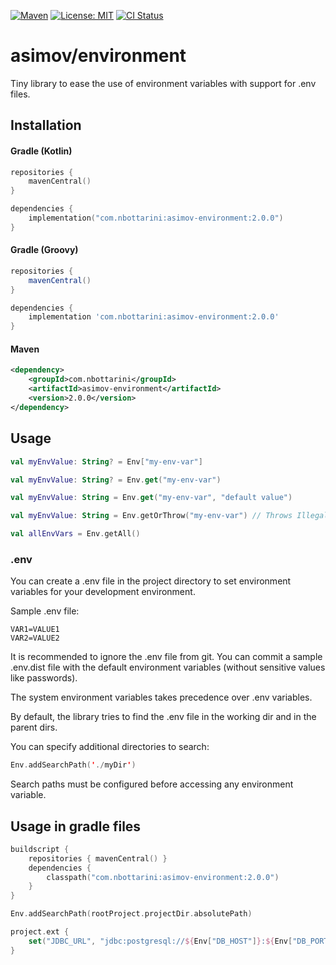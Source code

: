 [![Maven](https://img.shields.io/maven-central/v/com.nbottarini/asimov-environment.svg)](https://search.maven.org/#search%7Cgav%7C1%7Cg%3A%22com.nbottarini%22%20AND%20a%3A%22asimov-environment%22)
[![License: MIT](https://img.shields.io/badge/License-MIT-yellow.svg)](https://opensource.org/licenses/MIT)
[![CI Status](https://github.com/nbottarini/asimov-environment-kt/actions/workflows/gradle.yml/badge.svg?branch=main)](https://github.com/nbottarini/asimov-environment-kt/actions?query=branch%3Amain+workflow%3Aci)

# asimov/environment
Tiny library to ease the use of environment variables with support for .env files.

## Installation

#### Gradle (Kotlin)

```kotlin
repositories {
    mavenCentral()
}

dependencies {
    implementation("com.nbottarini:asimov-environment:2.0.0")
}
```

#### Gradle (Groovy)

```groovy
repositories {
    mavenCentral()
}

dependencies {
    implementation 'com.nbottarini:asimov-environment:2.0.0'
}
```

#### Maven

```xml
<dependency>
    <groupId>com.nbottarini</groupId>
    <artifactId>asimov-environment</artifactId>
    <version>2.0.0</version>
</dependency>
```

## Usage

```kotlin
val myEnvValue: String? = Env["my-env-var"]

val myEnvValue: String? = Env.get("my-env-var")

val myEnvValue: String = Env.get("my-env-var", "default value")

val myEnvValue: String = Env.getOrThrow("my-env-var") // Throws IllegalArgumentException if env var is not present

val allEnvVars = Env.getAll()
```

### .env

You can create a .env file in the project directory to set environment variables for your development environment.

Sample .env file:
```dotenv
VAR1=VALUE1
VAR2=VALUE2
```

It is recommended to ignore the .env file from git. You can commit a sample .env.dist file with the default environment 
variables (without sensitive values like passwords).

The system environment variables takes precedence over .env variables.

By default, the library tries to find the .env file in the working dir and in the parent dirs.

You can specify additional directories to search:

```kotlin
Env.addSearchPath('./myDir')
```

Search paths must be configured before accessing any environment variable.

## Usage in gradle files

```kotlin
buildscript {
    repositories { mavenCentral() }
    dependencies {
        classpath("com.nbottarini:asimov-environment:2.0.0")
    }
}

Env.addSearchPath(rootProject.projectDir.absolutePath)

project.ext {
    set("JDBC_URL", "jdbc:postgresql://${Env["DB_HOST"]}:${Env["DB_PORT"]}/${Env["DB_NAME"]}")
}
```
